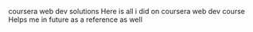 coursera web dev solutions
Here is all i did on coursera web dev course 
Helps me in future as a reference as well
